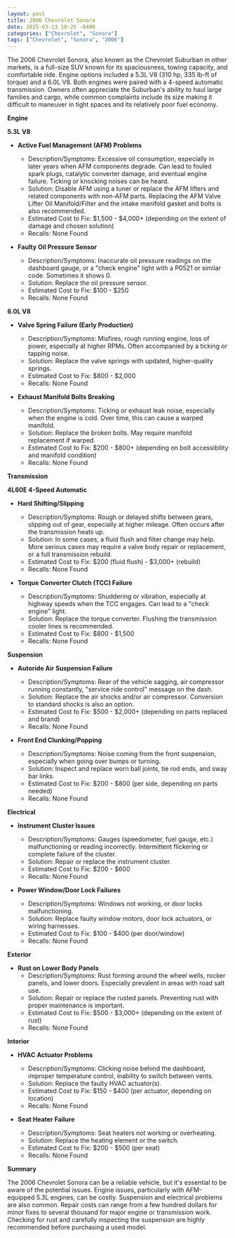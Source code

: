 ```yaml
---
layout: post
title: 2006 Chevrolet Sonora
date: 2025-03-13 10:25 -0400
categories: ["Chevrolet", "Sonora"]
tags: ["Chevrolet", "Sonora", "2006"]
---
```

The 2006 Chevrolet Sonora, also known as the Chevrolet Suburban in other markets, is a full-size SUV known for its spaciousness, towing capacity, and comfortable ride. Engine options included a 5.3L V8 (310 hp, 335 lb-ft of torque) and a 6.0L V8. Both engines were paired with a 4-speed automatic transmission. Owners often appreciate the Suburban's ability to haul large families and cargo, while common complaints include its size making it difficult to maneuver in tight spaces and its relatively poor fuel economy.

**Engine**

**5.3L V8**

*   **Active Fuel Management (AFM) Problems**
    *   Description/Symptoms: Excessive oil consumption, especially in later years when AFM components degrade. Can lead to fouled spark plugs, catalytic converter damage, and eventual engine failure. Ticking or knocking noises can be heard.
    *   Solution: Disable AFM using a tuner or replace the AFM lifters and related components with non-AFM parts. Replacing the AFM Valve Lifter Oil Manifold/Filter and the intake manifold gasket and bolts is also recommended.
    *   Estimated Cost to Fix: $1,500 - $4,000+ (depending on the extent of damage and chosen solution)
    *   Recalls: None Found

*   **Faulty Oil Pressure Sensor**
    *   Description/Symptoms: Inaccurate oil pressure readings on the dashboard gauge, or a "check engine" light with a P0521 or similar code. Sometimes it shows 0.
    *   Solution: Replace the oil pressure sensor.
    *   Estimated Cost to Fix: $100 - $250
    *   Recalls: None Found

**6.0L V8**

*   **Valve Spring Failure (Early Production)**
    *   Description/Symptoms: Misfires, rough running engine, loss of power, especially at higher RPMs. Often accompanied by a ticking or tapping noise.
    *   Solution: Replace the valve springs with updated, higher-quality springs.
    *   Estimated Cost to Fix: $800 - $2,000
    *   Recalls: None Found

*   **Exhaust Manifold Bolts Breaking**
    *   Description/Symptoms: Ticking or exhaust leak noise, especially when the engine is cold. Over time, this can cause a warped manifold.
    *   Solution: Replace the broken bolts. May require manifold replacement if warped.
    *   Estimated Cost to Fix: $200 - $800+ (depending on bolt accessibility and manifold condition)
    *   Recalls: None Found

**Transmission**

**4L60E 4-Speed Automatic**

*   **Hard Shifting/Slipping**
    *   Description/Symptoms: Rough or delayed shifts between gears, slipping out of gear, especially at higher mileage. Often occurs after the transmission heats up.
    *   Solution: In some cases, a fluid flush and filter change may help. More serious cases may require a valve body repair or replacement, or a full transmission rebuild.
    *   Estimated Cost to Fix: $200 (fluid flush) - $3,000+ (rebuild)
    *   Recalls: None Found

*   **Torque Converter Clutch (TCC) Failure**
    *   Description/Symptoms: Shuddering or vibration, especially at highway speeds when the TCC engages. Can lead to a "check engine" light.
    *   Solution: Replace the torque converter. Flushing the transmission cooler lines is recommended.
    *   Estimated Cost to Fix: $800 - $1,500
    *   Recalls: None Found

**Suspension**

*   **Autoride Air Suspension Failure**
    *   Description/Symptoms: Rear of the vehicle sagging, air compressor running constantly, "service ride control" message on the dash.
    *   Solution: Replace the air shocks and/or air compressor. Conversion to standard shocks is also an option.
    *   Estimated Cost to Fix: $500 - $2,000+ (depending on parts replaced and brand)
    *   Recalls: None Found

*   **Front End Clunking/Popping**
    *   Description/Symptoms: Noise coming from the front suspension, especially when going over bumps or turning.
    *   Solution: Inspect and replace worn ball joints, tie rod ends, and sway bar links.
    *   Estimated Cost to Fix: $200 - $800 (per side, depending on parts needed)
    *   Recalls: None Found

**Electrical**

*   **Instrument Cluster Issues**
    *   Description/Symptoms: Gauges (speedometer, fuel gauge, etc.) malfunctioning or reading incorrectly. Intermittent flickering or complete failure of the cluster.
    *   Solution: Repair or replace the instrument cluster.
    *   Estimated Cost to Fix: $200 - $600
    *   Recalls: None Found

*   **Power Window/Door Lock Failures**
    *   Description/Symptoms: Windows not working, or door locks malfunctioning.
    *   Solution: Replace faulty window motors, door lock actuators, or wiring harnesses.
    *   Estimated Cost to Fix: $100 - $400 (per door/window)
    *   Recalls: None Found

**Exterior**

*   **Rust on Lower Body Panels**
    *   Description/Symptoms: Rust forming around the wheel wells, rocker panels, and lower doors. Especially prevalent in areas with road salt use.
    *   Solution: Repair or replace the rusted panels. Preventing rust with proper maintenance is important.
    *   Estimated Cost to Fix: $500 - $3,000+ (depending on the extent of rust)
    *   Recalls: None Found

**Interior**

*   **HVAC Actuator Problems**
    *   Description/Symptoms: Clicking noise behind the dashboard, improper temperature control, inability to switch between vents.
    *   Solution: Replace the faulty HVAC actuator(s).
    *   Estimated Cost to Fix: $150 - $400 (per actuator, depending on location)
    *   Recalls: None Found

*   **Seat Heater Failure**
    *   Description/Symptoms: Seat heaters not working or overheating.
    *   Solution: Replace the heating element or the switch.
    *   Estimated Cost to Fix: $200 - $500 (per seat)
    *   Recalls: None Found

**Summary**

The 2006 Chevrolet Sonora can be a reliable vehicle, but it's essential to be aware of the potential issues. Engine issues, particularly with AFM-equipped 5.3L engines, can be costly. Suspension and electrical problems are also common. Repair costs can range from a few hundred dollars for minor fixes to several thousand for major engine or transmission work. Checking for rust and carefully inspecting the suspension are highly recommended before purchasing a used model.

